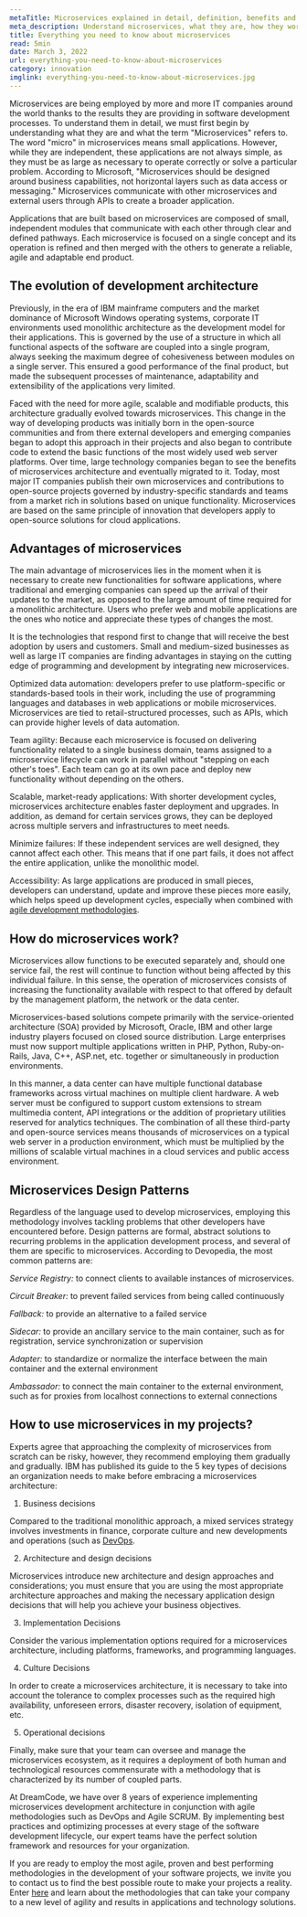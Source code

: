 ```yaml
---
metaTitle: Microservices explained in detail, definition, benefits and uses
meta_description: Understand microservices, what they are, how they work, how you can apply them in your business and what benefits they represent.
title: Everything you need to know about microservices
read: 5min
date: March 3, 2022
url: everything-you-need-to-know-about-microservices
category: innovation
imglink: everything-you-need-to-know-about-microservices.jpg
---
```


Microservices are being employed by more and more IT companies around the world thanks to the results they are providing in software development processes. To understand them in detail, we must first begin by understanding what they are and what the term "Microservices" refers to. The word "micro" in microservices means small applications. However, while they are independent, these applications are not always simple, as they must be as large as necessary to operate correctly or solve a particular problem. According to Microsoft, "Microservices should be designed around business capabilities, not horizontal layers such as data access or messaging." Microservices communicate with other microservices and external users through APIs to create a broader application.

Applications that are built based on microservices are composed of small, independent modules that communicate with each other through clear and defined pathways. Each microservice is focused on a single concept and its operation is refined and then merged with the others to generate a reliable, agile and adaptable end product.

## The evolution of development architecture

Previously, in the era of IBM mainframe computers and the market dominance of Microsoft Windows operating systems, corporate IT environments used monolithic architecture as the development model for their applications. This is governed by the use of a structure in which all functional aspects of the software are coupled into a single program, always seeking the maximum degree of cohesiveness between modules on a single server. This ensured a good performance of the final product, but made the subsequent processes of maintenance, adaptability and extensibility of the applications very limited.

Faced with the need for more agile, scalable and modifiable products, this architecture gradually evolved towards microservices. This change in the way of developing products was initially born in the open-source communities and from there external developers and emerging companies began to adopt this approach in their projects and also began to contribute code to extend the basic functions of the most widely used web server platforms. Over time, large technology companies began to see the benefits of microservices architecture and eventually migrated to it. Today, most major IT companies publish their own microservices and contributions to open-source projects governed by industry-specific standards and teams from a market rich in solutions based on unique functionality. Microservices are based on the same principle of innovation that developers apply to open-source solutions for cloud applications.

## Advantages of microservices

The main advantage of microservices lies in the moment when it is necessary to create new functionalities for software applications, where traditional and emerging companies can speed up the arrival of their updates to the market, as opposed to the large amount of time required for a monolithic architecture. Users who prefer web and mobile applications are the ones who notice and appreciate these types of changes the most.

It is the technologies that respond first to change that will receive the best adoption by users and customers. Small and medium-sized businesses as well as large IT companies are finding advantages in staying on the cutting edge of programming and development by integrating new microservices.

Optimized data automation: developers prefer to use platform-specific or standards-based tools in their work, including the use of programming languages and databases in web applications or mobile microservices. Microservices are tied to retail-structured processes, such as APIs, which can provide higher levels of data automation.

Team agility: Because each microservice is focused on delivering functionality related to a single business domain, teams assigned to a microservice lifecycle can work in parallel without "stepping on each other's toes". Each team can go at its own pace and deploy new functionality without depending on the others.

Scalable, market-ready applications: With shorter development cycles, microservices architecture enables faster deployment and upgrades. In addition, as demand for certain services grows, they can be deployed across multiple servers and infrastructures to meet needs.

Minimize failures: If these independent services are well designed, they cannot affect each other. This means that if one part fails, it does not affect the entire application, unlike the monolithic model.

Accessibility: As large applications are produced in small pieces, developers can understand, update and improve these pieces more easily, which helps speed up development cycles, especially when combined with [agile development methodologies](https://www.dreamcodesoft.com/how-scrum-transformed-it-industry).

## How do microservices work?

Microservices allow functions to be executed separately and, should one service fail, the rest will continue to function without being affected by this individual failure. In this sense, the operation of microservices consists of increasing the functionality available with respect to that offered by default by the management platform, the network or the data center.

Microservices-based solutions compete primarily with the service-oriented architecture (SOA) provided by Microsoft, Oracle, IBM and other large industry players focused on closed source distribution. Large enterprises must now support multiple applications written in PHP, Python, Ruby-on-Rails, Java, C++, ASP.net, etc. together or simultaneously in production environments.

In this manner, a data center can have multiple functional database frameworks across virtual machines on multiple client hardware. A web server must be configured to support custom extensions to stream multimedia content, API integrations or the addition of proprietary utilities reserved for analytics techniques. The combination of all these third-party and open-source services means thousands of microservices on a typical web server in a production environment, which must be multiplied by the millions of scalable virtual machines in a cloud services and public access environment.

## Microservices Design Patterns

Regardless of the language used to develop microservices, employing this methodology involves tackling problems that other developers have encountered before. Design patterns are formal, abstract solutions to recurring problems in the application development process, and several of them are specific to microservices. According to Devopedia, the most common patterns are:

_Service Registry:_ to connect clients to available instances of microservices.

_Circuit Breaker:_ to prevent failed services from being called continuously

_Fallback:_ to provide an alternative to a failed service

_Sidecar:_ to provide an ancillary service to the main container, such as for registration, service synchronization or supervision

_Adapter:_ to standardize or normalize the interface between the main container and the external environment

_Ambassador:_ to connect the main container to the external environment, such as for proxies from localhost connections to external connections

## How to use microservices in my projects?

Experts agree that approaching the complexity of microservices from scratch can be risky, however, they recommend employing them gradually and gradually. IBM has published its guide to the 5 key types of decisions an organization needs to make before embracing a microservices architecture:

1. Business decisions

Compared to the traditional monolithic approach, a mixed services strategy involves investments in finance, corporate culture and new developments and operations (such as [DevOps](https://www.dreamcodesoft.com/devops-the-recipe-of-success-software-development-for-companies).

2. Architecture and design decisions

Microservices introduce new architecture and design approaches and considerations; you must ensure that you are using the most appropriate architecture approaches and making the necessary application design decisions that will help you achieve your business objectives.

3. Implementation Decisions

Consider the various implementation options required for a microservices architecture, including platforms, frameworks, and programming languages.

4. Culture Decisions

In order to create a microservices architecture, it is necessary to take into account the tolerance to complex processes such as the required high availability, unforeseen errors, disaster recovery, isolation of equipment, etc.

5. Operational decisions

Finally, make sure that your team can oversee and manage the microservices ecosystem, as it requires a deployment of both human and technological resources commensurate with a methodology that is characterized by its number of coupled parts.

At DreamCode, we have over 8 years of experience implementing microservices development architecture in conjunction with agile methodologies such as DevOps and Agile SCRUM. By implementing best practices and optimizing processes at every stage of the software development lifecycle, our expert teams have the perfect solution framework and resources for your organization.

If you are ready to employ the most agile, proven and best performing methodologies in the development of your software projects, we invite you to contact us to find the best possible route to make your projects a reality. Enter [here](https://www.dreamcodesoft.com/#process) and learn about the methodologies that can take your company to a new level of agility and results in applications and technology solutions.
